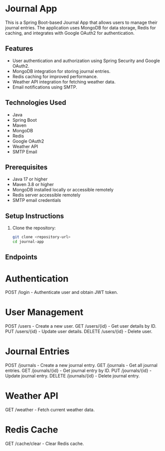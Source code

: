 # Journal App

This is a Spring Boot-based Journal App that allows users to manage their journal entries. The application uses MongoDB for data storage, Redis for caching, and integrates with Google OAuth2 for authentication.

## Features
- User authentication and authorization using Spring Security and Google OAuth2.
- MongoDB integration for storing journal entries.
- Redis caching for improved performance.
- Weather API integration for fetching weather data.
- Email notifications using SMTP.

## Technologies Used
- Java
- Spring Boot
- Maven
- MongoDB
- Redis
- Google OAuth2
- Weather API
- SMTP Email

## Prerequisites
- Java 17 or higher
- Maven 3.8 or higher
- MongoDB installed locally or accessible remotely
- Redis server accessible remotely
- SMTP email credentials

## Setup Instructions

1. Clone the repository:
   ```bash
   git clone <repository-url>
   cd journal-app


## Endpoints

# Authentication
POST /login - Authenticate user and obtain JWT token.

# User Management
POST /users - Create a new user.
GET /users/{id} - Get user details by ID.
PUT /users/{id} - Update user details.
DELETE /users/{id} - Delete user.

# Journal Entries
POST /journals - Create a new journal entry.
GET /journals - Get all journal entries.
GET /journals/{id} - Get journal entry by ID.
PUT /journals/{id} - Update journal entry.
DELETE /journals/{id} - Delete journal entry.

# Weather API
GET /weather - Fetch current weather data.

# Redis Cache
GET /cache/clear - Clear Redis cache.
